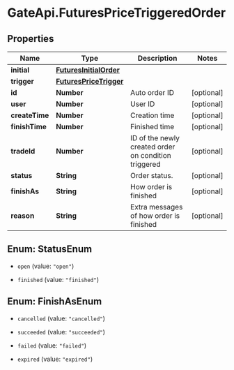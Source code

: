 # GateApi.FuturesPriceTriggeredOrder

## Properties
Name | Type | Description | Notes
------------ | ------------- | ------------- | -------------
**initial** | [**FuturesInitialOrder**](FuturesInitialOrder.md) |  | 
**trigger** | [**FuturesPriceTrigger**](FuturesPriceTrigger.md) |  | 
**id** | **Number** | Auto order ID | [optional] 
**user** | **Number** | User ID | [optional] 
**createTime** | **Number** | Creation time | [optional] 
**finishTime** | **Number** | Finished time | [optional] 
**tradeId** | **Number** | ID of the newly created order on condition triggered | [optional] 
**status** | **String** | Order status. | [optional] 
**finishAs** | **String** | How order is finished | [optional] 
**reason** | **String** | Extra messages of how order is finished | [optional] 


<a name="StatusEnum"></a>
## Enum: StatusEnum


* `open` (value: `"open"`)

* `finished` (value: `"finished"`)




<a name="FinishAsEnum"></a>
## Enum: FinishAsEnum


* `cancelled` (value: `"cancelled"`)

* `succeeded` (value: `"succeeded"`)

* `failed` (value: `"failed"`)

* `expired` (value: `"expired"`)




